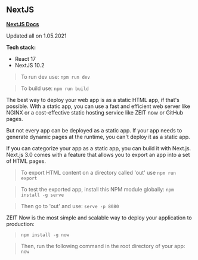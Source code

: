 
## NextJS

[**NextJS Docs**](https://nextjs.org/learn/basics/create-nextjs-app)

Updated all on 1.05.2021

**Tech stack:**
- React 17
- NextJS 10.2

> To run dev use: 
`npm run dev`

> To build use: 
`npm run build`

The best way to deploy your web app is as a static HTML app, if that's possible. With a static app, you can use a fast and efficient web server like NGINX or a cost-effective static hosting service like ZEIT now or GitHub pages.

But not every app can be deployed as a static app. If your app needs to generate dynamic pages at the runtime, you can't deploy it as a static app.

If you can categorize your app as a static app, you can build it with Next.js. Next.js 3.0 comes with a feature that allows you to export an app into a set of HTML pages.

> To export HTML content on a directory called 'out' use
`npm run export`

> To test the exported app, install this NPM module globally:
`npm install -g serve`

> Then go to 'out' and use:
`serve -p 8080`

ZEIT Now is the most simple and scalable way to deploy your application to production:

> `npm install -g now`

> Then, run the following command in the root directory of your app:
`now`
